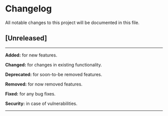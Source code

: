 # Changelog
All notable changes to this project will be documented in this file.



## [Unreleased]
---

**Added:** for new features.

**Changed:** for changes in existing functionality.

**Deprecated:** for soon-to-be removed features.

**Removed:** for now removed features.

**Fixed:** for any bug fixes.

**Security:** in case of vulnerabilities.

---
